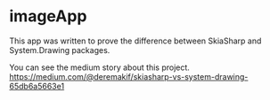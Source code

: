 # imageApp

This app was written to prove the difference between SkiaSharp and System.Drawing packages.

You can see the medium story about this project.
https://medium.com/@deremakif/skiasharp-vs-system-drawing-65db6a5663e1
